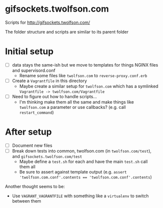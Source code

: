 # gifsockets.twolfson.com
Scripts for <http://gifsockets.twolfson.com/>

The folder structure and scripts are similar to its parent folder

# Initial setup
- [ ] data stays the same-ish but we move to templates for things NGINX files and supervisord.conf
    - Rename some files like `twolfson.com` to `reverse-proxy.conf.erb`
- [ ] Create a `Vagrantfile` in this directory
    - Maybe create a similar setup for `twolfson.com` which has a symlinked `Vagrantfile -> twolfson.com/Vagrantfile`
- [ ] Need to figure out how to handle scripts...
    - I'm thinking make them all the same and make things like `twolfson.com` a parameter or use callbacks? (e.g. call `restart_command`)

# After setup
- [ ] Document new files
- [ ] Break down tests into common, twolfson.com (in `twolfson.com/test`), and `gifsockets.twolfson.com/test`
    - Maybe define a `test.sh` for each and have the main `test.sh` call them all
    - Be sure to assert against template output (e.g. `assert 'twolfson.com.conf'.contents == 'twolfson.com.conf'.contents`)


Another thought seems to be:
- Use `VAGRANT_VAGRANTFILE` with something like a `virtualenv` to switch between them
